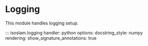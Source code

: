 # Logging

This module handles logging setup.

::: isoslam.logging
handler: python
options:
docstring_style:
numpy
rendering:
show_signature_annotations: true

